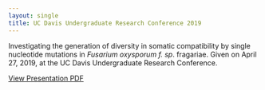 ```yaml
---
layout: single
title: UC Davis Undergraduate Research Conference 2019 
---
```


Investigating the generation of diversity in somatic compatibility by single nucleotide mutations in _Fusarium oxysporum f. sp_. fragariae. Given on April 27, 2019, at the UC Davis Undergraduate Research Conference. 


[View Presentation PDF](/pdfs/URC_2019.pdf)
